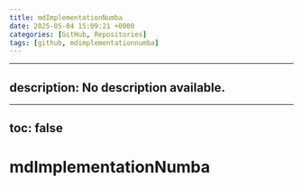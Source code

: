 ```yaml
---
title: mdImplementationNumba
date: 2025-05-04 15:09:21 +0000
categories: [GitHub, Repositories]
tags: [github, mdimplementationnumba]
---
```


---
description: No description available.
---
---
toc: false
---

# mdImplementationNumba

